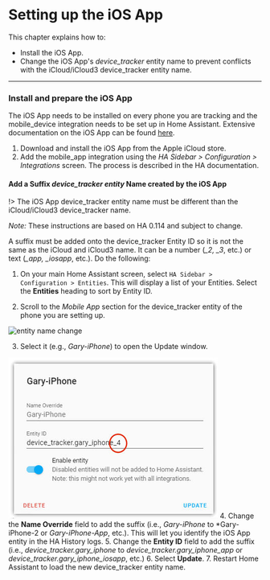 # Setting up the iOS App

This chapter explains how to:

- Install the iOS App.
- Change the iOS App's *device_tracker* entity name to prevent conflicts with the iCloud/iCloud3 device_tracker entity name.

------

### Install and prepare the iOS App

The iOS App needs to be installed on every phone you are tracking and the mobile_device integration needs to be set up in Home Assistant. Extensive documentation on the iOS App can be found [here](https://companion.home-assistant.io/).

1. Download and install the iOS App from the Apple iCloud store.
2. Add the mobile_app integration using the *HA Sidebar > Configuration > Integrations* screen. The process is described in the HA documentation.

#### Add a Suffix *device_tracker entity* Name created by the iOS App

!> The iOS App device_tracker entity name must be different than the iCloud/iCloud3 device_tracker name.

*Note:* These instructions are based on HA 0.114 and subject to change. 

A suffix must be added onto the device_tracker Entity ID so it is not the same as the iCloud and iCloud3 name. It can be a number (*_2, _3*, etc.) or text (*_app, _iosapp*, etc.). Do the following:

1. On your main Home Assistant screen, select `HA Sidebar > Configuration > Entities`. This will display a list of your Entities. Select the **Entities** heading to sort by Entity ID.

2. Scroll to the *Mobile App* section for the device_tracker entity of the phone you are setting up.

![entity name change](../images/entity_name_selection.jpg)

3. Select it (e.g., *Gary-iPhone*) to open the Update window.

![entity name selection](../images/entity_name_change.jpg)
4. Change the **Name Override** field to add the suffix (i.e., *Gary-iPhone*  to  *Gary-iPhone-2 or *Gary-iPhone-App*, etc.). This will let you identify the iOS App entity in the HA History logs.
5. Change the **Entity ID** field to add the suffix (i.e., *device_tracker.gary_iphone*  to  *device_tracker.gary_iphone_app* or *device_tracker.gary_iphone_iosapp*, etc.)
6. Select **Update**.
7. Restart Home Assistant to load the new device_tracker entity name.  


